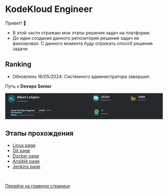 # KodeKloud Engineer 

Привет! 👋

- В этой части отражаю мои этапы решения задач на платформе.
- До идеи создания данного репозитория решения задач не фиксировал. С данного момента буду отражать способ решения задачи

## Ranking

- Обновлено 16/05/2024:
Системного администратора завершил. 

Путь к **Devops Senior**


![System Administrator](rank6.png)

## Этапы прохождения

 * [Linux page](/Kodekloud/Linux/README_linux.md)
 * [Git page](/Kodekloud/Git/README_git.md)
 * [Docker page](/Kodekloud/Docker/README_docker.md)
 * [Ansible page](/Kodekloud/Ansible/README_ansible.md)
 * [Jenkins page](/Kodekloud/Jenkins/README_jenkins.md)



<br>

[Перейти на главную страницу](/README.md)


